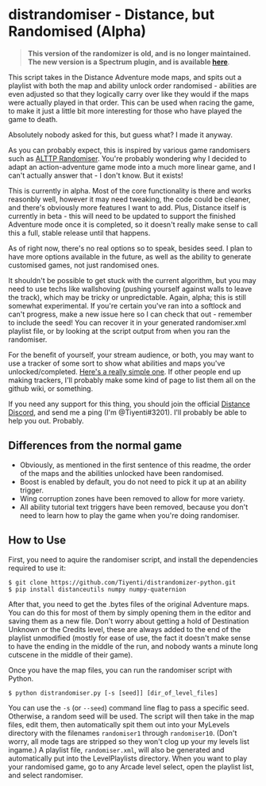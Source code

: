 # distrandomiser - Distance, but Randomised (Alpha)

> **This version of the randomizer is old, and is no longer maintained.
The new version is a Spectrum plugin, and is available [here](https://github.com/Tiyenti/distrandomizer)**.

This script takes in the Distance Adventure mode maps, and spits out
a playlist with both the map and ability unlock order randomised -
abilities are even adjusted so that they logically carry over like they
would if the maps were actually played in that order. This can be used
when racing the game, to make it just a little bit more interesting for
those who have played the game to death.

Absolutely nobody asked for this, but guess what? I made it anyway.

As you can probably expect, this is inspired by various game randomisers
such as [ALTTP Randomiser](http://vt.alttp.run). You're probably wondering
why I decided to adapt an action-adventure game mode into a much more
linear game, and I can't actually answer that - I don't know. But it
exists!

This is currently in alpha. Most of the core functionality is there
and works reasonbly well, however it may need tweaking, the code could
be cleaner, and there's obviously more features I want to add. Plus,
Distance itself is currently in beta - this will need to be updated to
support the finished Adventure mode once it is completed, so it doesn't
really make sense to call this a full, stable release until that happens.

As of right now, there's no real options so to speak, besides seed.
I plan to have more options available in the future, as well as the
ability to generate customised games, not just randomised ones.

It shouldn't be possible to get stuck with the current algorithm, but
you may need to use techs like wallshoving (pushing yourself against
walls to leave the track), which may be tricky or unpredictable. Again,
alpha; this is still somewhat experimental. If you're certain you've
ran into a softlock and can't progress, make a new issue here so I can
check that out - remember to include the seed! You can recover it in
your generated randomiser.xml playlist file, or by looking at the script
output from when you ran the randomiser.

For the benefit of yourself, your stream audience, or both, you may
want to use a tracker of some sort to show what abilities and maps
you've unlocked/completed.
[Here's a really simple one](https://tiyenti.github.io/disttracker).
If other people end up making trackers, I'll probably make some kind of
page to list them all on the github wiki, or something. 

If you need any support for this thing, you should join the official
[Distance Discord](https://discord.gg/distance), and send me a ping
(I'm @Tiyenti#3201). I'll probably be able to help you out. Probably.

## Differences from the normal game
- Obviously, as mentioned in the first sentence of this readme, the order
  of the maps and the abilities unlocked have been randomised.
- Boost is enabled by default, you do not need to pick it up at an
  ability trigger.
- Wing corruption zones have been removed to allow for more variety.
- All ability tutorial text triggers have been removed, because you
  don't need to learn how to play the game when you're doing randomiser.

## How to Use
First, you need to aquire the randomiser script, and install the
dependencies required to use it:

    $ git clone https://github.com/Tiyenti/distrandomizer-python.git
    $ pip install distanceutils numpy numpy-quaternion
    
After that, you need to get the .bytes files of the original Adventure
maps. You can do this for most of them by simply opening them in the
editor and saving them as a new file. Don't worry about getting a hold
of Destination Unknown or the Credits level, these are always added
to the end of the playlist unmodified (mostly for ease of use, the
fact it doesn't make sense to have the ending in the middle of the run,
and nobody wants a minute long cutscene in the middle of their game).

Once you have the map files, you can run the randomiser script
with Python.

    $ python distrandomiser.py [-s [seed]] [dir_of_level_files]

You can use the `-s` (or `--seed`) command line flag to pass a specific
seed. Otherwise, a random seed will be used. The script will then
take in the map files, edit them, then automatically spit them out
into your MyLevels directory with the filenames `randomiser1` through
`randomiser10`. (Don't worry, all mode tags are stripped so they won't
clog up your my levels list ingame.) A playlist file, `randomiser.xml`,
will also be generated and automatically put into the LevelPlaylists
directory. When you want to play your randomised game, go to any Arcade
level select, open the playlist list, and select randomiser.
